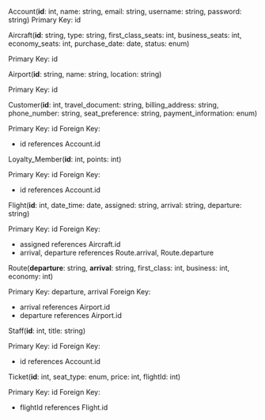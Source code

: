 Account(**id**: int, name: string, email: string, username: string, password: string)
Primary Key: id


Aircraft(**id**: string, type: string, first_class_seats: int, business_seats: int, economy_seats: int, purchase_date: date, status: enum)

Primary Key: id


Airport(**id**: string, name: string, location: string)

Primary Key: id


Customer(**id**: int, travel_document: string, billing_address: string, phone_number: string, seat_preference: string, payment_information: enum)

Primary Key: id
Foreign Key:
- id references Account.id


Loyalty_Member(**id**: int, points: int)

Primary Key: id
Foreign Key:
- id references Account.id


Flight(**id**: int, date_time: date, assigned: string, arrival: string, departure: string)

Primary Key: id
Foreign Key:
- assigned references Aircraft.id
- arrival, departure references Route.arrival, Route.departure


Route(**departure**: string, **arrival**: string, first_class: int, business: int, economy: int)

Primary Key: departure, arrival
Foreign Key:
- arrival references Airport.id
- departure references Airport.id


Staff(**id**: int, title: string)

Primary Key: id
Foreign Key:
- id references Account.id


Ticket(**id**: int, seat_type: enum, price: int, flightId: int)

Primary Key: id
Foreign Key:
- flightId references Flight.id
